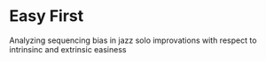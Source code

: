 # Easy First
Analyzing sequencing bias in jazz solo improvations with respect to intrinsinc and extrinsic easiness
